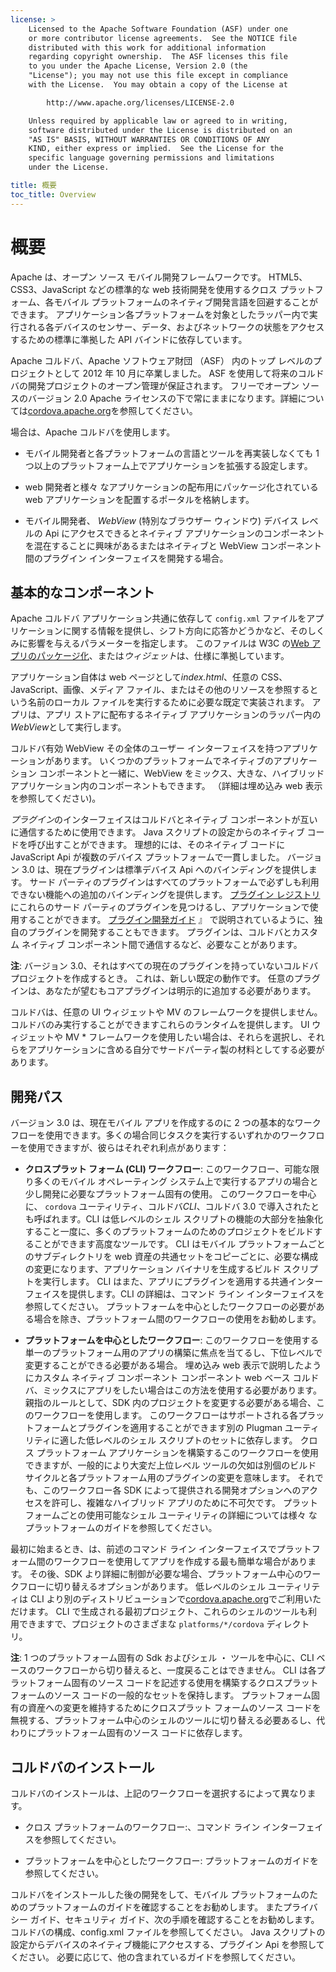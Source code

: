 ```yaml
---
license: >
    Licensed to the Apache Software Foundation (ASF) under one
    or more contributor license agreements.  See the NOTICE file
    distributed with this work for additional information
    regarding copyright ownership.  The ASF licenses this file
    to you under the Apache License, Version 2.0 (the
    "License"); you may not use this file except in compliance
    with the License.  You may obtain a copy of the License at

        http://www.apache.org/licenses/LICENSE-2.0

    Unless required by applicable law or agreed to in writing,
    software distributed under the License is distributed on an
    "AS IS" BASIS, WITHOUT WARRANTIES OR CONDITIONS OF ANY
    KIND, either express or implied.  See the License for the
    specific language governing permissions and limitations
    under the License.

title: 概要
toc_title: Overview
---
```


# 概要

Apache は、オープン ソース モバイル開発フレームワークです。 HTML5、CSS3、JavaScript などの標準的な web 技術開発を使用するクロス プラットフォーム、各モバイル プラットフォームのネイティブ開発言語を回避することができます。 アプリケーション各プラットフォームを対象としたラッパー内で実行される各デバイスのセンサー、データ、およびネットワークの状態をアクセスするための標準に準拠した API バインドに依存しています。

Apache コルドバ、Apache ソフトウェア財団 （ASF） 内のトップ レベルのプロジェクトとして 2012 年 10 月に卒業しました。 ASF を使用して将来のコルドバの開発プロジェクトのオープン管理が保証されます。 フリーでオープン ソースのバージョン 2.0 Apache ライセンスの下で常にままになります。詳細については[cordova.apache.org][1]を参照してください。

 [1]: http://cordova.apache.org

場合は、Apache コルドバを使用します。

*   モバイル開発者と各プラットフォームの言語とツールを再実装しなくても 1 つ以上のプラットフォーム上でアプリケーションを拡張する設定します。

*   web 開発者と様々 なアプリケーションの配布用にパッケージ化されている web アプリケーションを配置するポータルを格納します。

*   モバイル開発者、 *WebView* (特別なブラウザー ウィンドウ) デバイス レベルの Api にアクセスできるとネイティブ アプリケーションのコンポーネントを混在することに興味があるまたはネイティブと WebView コンポーネント間のプラグイン インターフェイスを開発する場合。

## 基本的なコンポーネント

Apache コルドバ アプリケーション共通に依存して `config.xml` ファイルをアプリケーションに関する情報を提供し、シフト方向に応答かどうかなど、そのしくみに影響を与えるパラメーターを指定します。 このファイルは W3C の[Web アプリのパッケージ化][2]、または*ウィジェット*は、仕様に準拠しています。

 [2]: http://www.w3.org/TR/widgets/

アプリケーション自体は web ページとして*index.html*、任意の CSS、JavaScript、画像、メディア ファイル、またはその他のリソースを参照するという名前のローカル ファイルを実行するために必要な既定で実装されます。 アプリは、アプリ ストアに配布するネイティブ アプリケーションのラッパー内の*WebView*として実行します。

コルドバ有効 WebView その全体のユーザー インターフェイスを持つアプリケーションがあります。 いくつかのプラットフォームでネイティブのアプリケーション コンポーネントと一緒に、WebView をミックス、大きな、ハイブリッド アプリケーション内のコンポーネントもできます。 （詳細は埋め込み web 表示を参照してください)。

*プラグイン*のインターフェイスはコルドバとネイティブ コンポーネントが互いに通信するために使用できます。 Java スクリプトの設定からのネイティブ コードを呼び出すことができます。 理想的には、そのネイティブ コードに JavaScript Api が複数のデバイス プラットフォームで一貫しました。 バージョン 3.0 は、現在プラグインは標準デバイス Api へのバインディングを提供します。 サード パーティのプラグインはすべてのプラットフォームで必ずしも利用できない機能への追加のバインディングを提供します。 [プラグイン レジストリ][3]にこれらのサード パーティのプラグインを見つけるし、アプリケーションで使用することができます。 [プラグイン開発ガイド](../hybrid/plugins/index.html) 』 で説明されているように、独自のプラグインを開発することもできます。 プラグインは、コルドバとカスタム ネイティブ コンポーネント間で通信するなど、必要なことがあります。

 [3]: http://plugins.cordova.io

**注**: バージョン 3.0、それはすべての現在のプラグインを持っていないコルドバ プロジェクトを作成するとき。 これは、新しい既定の動作です。 任意のプラグインは、あなたが望むもコアプラグインは明示的に追加する必要があります。

コルドバは、任意の UI ウィジェットや MV のフレームワークを提供しません。 コルドバのみ実行することができますこれらのランタイムを提供します。 UI ウィジェットや MV * フレームワークを使用したい場合は、それらを選択し、それらをアプリケーションに含める自分でサードパーティ製の材料としてする必要があります。

## 開発パス

バージョン 3.0 は、現在モバイル アプリを作成するのに 2 つの基本的なワークフローを使用できます。多くの場合同じタスクを実行するいずれかのワークフローを使用できますが、彼らはそれぞれ利点があります：

*   **クロスプラット フォーム (CLI) ワークフロー**: このワークフロー、可能な限り多くのモバイル オペレーティング システム上で実行するアプリの場合と少し開発に必要なプラットフォーム固有の使用。 このワークフローを中心に、 `cordova` ユーティリティ、コルドバ*CLI*、コルドバ 3.0 で導入されたとも呼ばれます。CLI は低レベルのシェル スクリプトの機能の大部分を抽象化すること一度に、多くのプラットフォームのためのプロジェクトをビルドすることができます高度なツールです。 CLI はモバイル プラットフォームごとのサブディレクトリを web 資産の共通セットをコピーごとに、必要な構成の変更になります、アプリケーション バイナリを生成するビルド スクリプトを実行します。 CLI はまた、アプリにプラグインを適用する共通インターフェイスを提供します。CLI の詳細は、コマンド ライン インターフェイスを参照してください。 プラットフォームを中心としたワークフローの必要がある場合を除き、プラットフォーム間のワークフローの使用をお勧めします。

*   **プラットフォームを中心としたワークフロー**: このワークフローを使用する単一のプラットフォーム用のアプリの構築に焦点を当てるし、下位レベルで変更することができる必要がある場合。 埋め込み web 表示で説明したようにカスタム ネイティブ コンポーネント コンポーネント web ベース コルドバ、ミックスにアプリをしたい場合はこの方法を使用する必要があります。 親指のルールとして、SDK 内のプロジェクトを変更する必要がある場合、このワークフローを使用します。 このワークフローはサポートされる各プラットフォームとプラグインを適用することができます別の Plugman ユーティリティに適した低レベルのシェル スクリプトのセットに依存します。 クロス プラットフォーム アプリケーションを構築するこのワークフローを使用できますが、一般的により大変だ上位レベル ツールの欠如は別個のビルド サイクルと各プラットフォーム用のプラグインの変更を意味します。 それでも、このワークフロー各 SDK によって提供される開発オプションへのアクセスを許可し、複雑なハイブリッド アプリのために不可欠です。 プラットフォームごとの使用可能なシェル ユーティリティの詳細については様々 なプラットフォームのガイドを参照してください。

最初に始まるとき、は、前述のコマンド ライン インターフェイスでプラットフォーム間のワークフローを使用してアプリを作成する最も簡単な場合があります。 その後、SDK より詳細に制御が必要な場合、プラットフォーム中心のワークフローに切り替えるオプションがあります。 低レベルのシェル ユーティリティは CLI より別のディストリビューションで[cordova.apache.org][1]でご利用いただけます。 CLI で生成される最初プロジェクト、これらのシェルのツールも利用できますで、プロジェクトのさまざまな `platforms/*/cordova` ディレクトリ。

**注**: 1 つのプラットフォーム固有の Sdk およびシェル ・ ツールを中心に、CLI ベースのワークフローから切り替えると、一度戻ることはできません。 CLI は各プラットフォーム固有のソース コードを記述する使用を構築するクロスプラット フォームのソース コードの一般的なセットを保持します。 プラットフォーム固有の資産への変更を維持するためにクロスプラット フォームのソース コードを無視する、プラットフォーム中心のシェルのツールに切り替える必要あるし、代わりにプラットフォーム固有のソース コードに依存します。

## コルドバのインストール

コルドバのインストールは、上記のワークフローを選択するによって異なります。

*   クロス プラットフォームのワークフロー:、コマンド ライン インターフェイスを参照してください。

*   プラットフォームを中心としたワークフロー: プラットフォームのガイドを参照してください。

コルドバをインストールした後の開発をして、モバイル プラットフォームのためのプラットフォームのガイドを確認することをお勧めします。 またプライバシー ガイド、セキュリティ ガイド、次の手順を確認することをお勧めします。 コルドバの構成、config.xml ファイルを参照してください。 Java スクリプトの設定からデバイスのネイティブ機能にアクセスする、プラグイン Api を参照してください。 必要に応じて、他の含まれているガイドを参照してください。